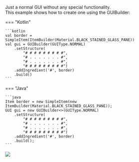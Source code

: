Just a normal GUI without any special functionality.  
This example shows how to create one using the GUIBuilder:

=== "Kotlin"

    ```kotlin
    val border = SimpleItem(ItemBuilder(Material.BLACK_STAINED_GLASS_PANE))
    val gui = GUIBuilder(GUIType.NORMAL)
        .setStructure(
            "# # # # # # # # #",
            "# . . . . . . . #",
            "# . . . . . . . #",
            "# # # # # # # # #")
        .addIngredient('#', border)
        .build()
    ```

=== "Java"

    ```java
    Item border = new SimpleItem(new ItemBuilder(Material.BLACK_STAINED_GLASS_PANE));
    GUI gui = new GUIBuilder<>(GUIType.NORMAL)
        .setStructure(
            "# # # # # # # # #",
            "# . . . . . . . #",
            "# . . . . . . . #",
            "# # # # # # # # #")
        .addIngredient('#', border)
        .build();
    ```

![](https://i.imgur.com/MZmFbnJ.png)